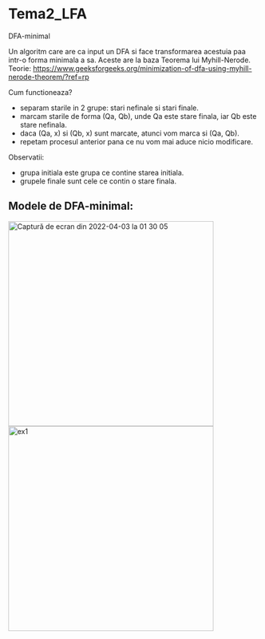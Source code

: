 # Tema2_LFA
DFA-minimal

Un algoritm care are ca input un DFA si face transformarea acestuia paa intr-o forma minimala a sa. Aceste are la baza Teorema lui Myhill-Nerode.
Teorie: https://www.geeksforgeeks.org/minimization-of-dfa-using-myhill-nerode-theorem/?ref=rp

Cum functioneaza?
  - separam starile in 2 grupe: stari nefinale si stari finale.
  - marcam starile de forma (Qa, Qb), unde Qa este stare finala, iar Qb este stare nefinala.
  - daca (Qa, x) si (Qb, x) sunt marcate, atunci vom marca si (Qa, Qb).
  - repetam procesul anterior pana ce nu vom mai aduce nicio modificare.

Observatii:
  - grupa initiala este grupa ce contine starea initiala.
  - grupele finale sunt cele ce contin o stare finala.
  
  ## Modele de DFA-minimal:
 
<img width="411" alt="Captură de ecran din 2022-04-03 la 01 30 05" src="https://user-images.githubusercontent.com/94484148/161403398-d8045259-f6b6-4e27-b25c-5086535d049a.png">

<img  width="411" alt="ex1" src= "https://user-images.githubusercontent.com/94484148/170030156-ae9a8010-8f94-4f16-b801-456ffbb65bb1.png">
